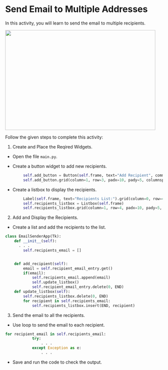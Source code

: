 Send Email to Multiple Addresses
=================




In this activity, you will learn to send the email to multiple recipients.


<img src= "https://media.slid.es/uploads/1525749/images/10932908/AA1.gif" width = "480" height = "320">


Follow the given steps to complete this activity:
	
1. Create and Place the Reqired Widgets.


* Open the file `main.py`.


* Create a button widget to add new recipients.
~~~python
        self.add_button = Button(self.frame, text="Add Recipient", command=self.add_recipient)
        self.add_button.grid(column=1, row=3, padx=10, pady=5, columnspan=2)


~~~
* Create a listbox to display the recipients.
~~~python
        Label(self.frame, text="Recipients List:").grid(column=0, row=4, sticky="w")
        self.recipients_listbox = Listbox(self.frame)
        self.recipients_listbox.grid(column=1, row=4, padx=10, pady=5, columnspan=2)


~~~


2. Add and Display the Recipients.
* Create a list and add the recipients to the list.
~~~python
class EmailSenderApp(Tk):
    def __init__(self):
	  . . .
        self.recipients_email = []


    def add_recipient(self):
        email = self.recipient_email_entry.get()
        if(email):
            self.recipients_email.append(email)
            self.update_listbox()
            self.recipient_email_entry.delete(0, END)
    def update_listbox(self):
        self.recipients_listbox.delete(0, END)
        for recipient in self.recipients_email:
            self.recipients_listbox.insert(END, recipient)
~~~
3. Send the email to all the recipients.
* Use loop to send the email to each recipient.
~~~python
for recipient_email in self.recipients_email:
            try:
                . . .
            except Exception as e:
                . . .


~~~


* Save and run the code to check the output.
